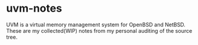 # uvm-notes
UVM is a virtual memory management system for OpenBSD and NetBSD. These are my collected(WIP) notes from my personal auditing of the source tree.
